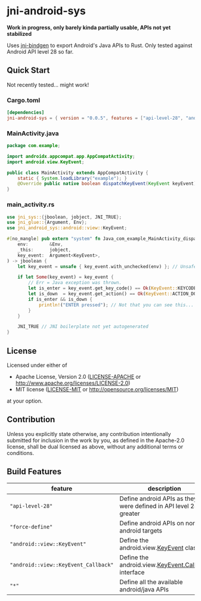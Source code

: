# jni-android-sys

**Work in progress, only barely kinda partially usable, APIs not yet stabilized**

Uses [jni-bindgen](https://github.com/MaulingMonkey/jni-bindgen) to export Android's Java APIs to Rust.
Only tested against Android API level 28 so far.

## Quick Start

Not recently tested... might work!

### Cargo.toml

```toml
[dependencies]
jni-android-sys = { version = "0.0.5", features = ["api-level-28", "android::view::KeyEvent"] }
```

### MainActivity.java

```java
package com.example;

import androidx.appcompat.app.AppCompatActivity;
import android.view.KeyEvent;

public class MainActivity extends AppCompatActivity {
    static { System.loadLibrary("example"); }
    @Override public native boolean dispatchKeyEvent(KeyEvent keyEvent);
}
```

### main_activity.rs

```rust
use jni_sys::{jboolean, jobject, JNI_TRUE};
use jni_glue::{Argument, Env};
use jni_android_sys::android::view::KeyEvent;

#[no_mangle] pub extern "system" fn Java_com_example_MainActivity_dispatchKeyEvent(
    env:        &Env,
    _this:      jobject,
    key_event:  Argument<KeyEvent>,
) -> jboolean {
    let key_event = unsafe { key_event.with_unchecked(env) }; // Unsafe boilerplate not yet autogenerated.

    if let Some(key_event) = key_event {
        // Err = Java exception was thrown.
        let is_enter = key_event.get_key_code() == Ok(KeyEvent::KEYCODE_ENTER);
        let is_down  = key_event.get_action() == Ok(KeyEvent::ACTION_DOWN);
        if is_enter && is_down {
            println!("ENTER pressed"); // Not that you can see this...
        }
    }

    JNI_TRUE // JNI boilerplate not yet autogenerated
}
```

## License

Licensed under either of

* Apache License, Version 2.0 ([LICENSE-APACHE](LICENSE-APACHE) or http://www.apache.org/licenses/LICENSE-2.0)
* MIT license ([LICENSE-MIT](LICENSE-MIT) or http://opensource.org/licenses/MIT)

at your option.

## Contribution

Unless you explicitly state otherwise, any contribution intentionally submitted
for inclusion in the work by you, as defined in the Apache-2.0 license, shall be
dual licensed as above, without any additional terms or conditions.

<!-- https://doc.rust-lang.org/1.4.0/complement-project-faq.html#why-dual-mit/asl2-license? -->
<!-- https://rust-lang-nursery.github.io/api-guidelines/necessities.html#crate-and-its-dependencies-have-a-permissive-license-c-permissive -->
<!-- https://choosealicense.com/licenses/apache-2.0/ -->
<!-- https://choosealicense.com/licenses/mit/ -->

## Build Features

| feature                               | description   |
| ------------------------------------- | ------------- |
| `"api-level-28"`                      | Define android APIs as they were defined in API level 28 or greater
| `"force-define"`                      | Define android APIs on non-android targets
| `"android::view::KeyEvent"`           | Define the android.view.[KeyEvent](https://developer.android.com/reference/android/view/KeyEvent.html) class
| `"android::view::KeyEvent_Callback"`  | Define the android.view.[KeyEvent.Callback](https://developer.android.com/reference/android/view/KeyEvent.Callback.html) interface
| `"*"`                                 | Define all the available android/java APIs
